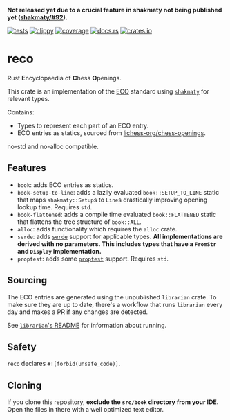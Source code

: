 **Not released yet due to a crucial feature in shakmaty not being published yet ([shakmaty/#92](https://github.com/niklasf/shakmaty/pull/92)).**

[![tests](https://img.shields.io/github/actions/workflow/status/tigerros/reco/test.yml?label=tests)](https://github.com/tigerros/reco/actions/workflows/test.yml)
[![clippy](https://img.shields.io/github/actions/workflow/status/tigerros/reco/clippy.yml?label=clippy)](https://github.com/tigerros/reco/actions/workflows/clippy.yml)
[![coverage](https://img.shields.io/codecov/c/gh/tigerros/reco)](https://app.codecov.io/gh/tigerros/reco/)
[![docs.rs](https://img.shields.io/docsrs/reco?logo=docs.rs&label=docs.rs)](https://docs.rs/reco/)
[![crates.io](https://img.shields.io/crates/v/reco?logo=rust)](https://crates.io/crates/reco)

# reco
**R**ust **E**ncyclopaedia of **C**hess **O**penings.

This crate is an implementation of the [ECO](https://en.wikipedia.org/wiki/Encyclopaedia_of_Chess_Openings) standard using [`shakmaty`](https://crates.io/crates/shakmaty) for relevant types.

Contains:
- Types to represent each part of an ECO entry.
- ECO entries as statics, sourced from [lichess-org/chess-openings](https://github.com/lichess-org/chess-openings).

no-std and no-alloc compatible.

## Features
- `book`: adds ECO entries as statics.
- `book-setup-to-line`: adds a lazily evaluated `book::SETUP_TO_LINE` static that maps `shakmaty::Setup`s to `Line`s drastically improving opening lookup time. Requires `std`.
- `book-flattened`: adds a compile time evaluated `book::FLATTENED` static that flattens the tree structure of `book::ALL`.
- `alloc`: adds functionality which requires the `alloc` crate.
- `serde`: adds [`serde`](https://crates.io/crates/serde) support for applicable types. **All implementations are derived with no parameters. This includes types that have a `FromStr` and `Display` implementation.**
- `proptest`: adds some [`proptest`](https://crates.io/crates/proptest) support. Requires `std`.

## Sourcing
The ECO entries are generated using the unpublished `librarian` crate.
To make sure they are up to date, there's a workflow that runs `librarian` every day and makes a PR if any changes are detected.

See [`librarian`'s README](librarian/README.md) for information about running.

## Safety
`reco` declares `#![forbid(unsafe_code)]`.

## Cloning
If you clone this repository, **exclude the `src/book` directory from your IDE.**
Open the files in there with a well optimized text editor.